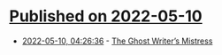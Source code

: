 # [Published on 2022-05-10](index.md)

* [2022-05-10, 04:26:36](https://news.ycombinator.com/item?id=31323446) - [The Ghost Writer’s Mistress](https://www.tabletmag.com/sections/arts-letters/articles/ghost-writers-mistress)
